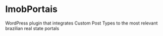 # ImobPortais

WordPress plugin that integrates Custom Post Types to the most relevant brazilian real state portals
